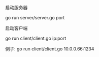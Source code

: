 启动服务器

go run server/server.go port

启动客户端

go run client/client.go ip:port

例子:
go run client/client.go 10.0.0.66:1234